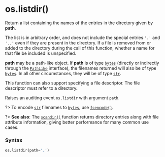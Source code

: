 # os.listdir()

Return a list containing the names of the entries in the directory given by **path**.

The list is in arbitrary order, and does not include the special entries `'.'` and `'..'` even if they are present in the directory. If a file is removed from or added to the directory during the call of this function, whether a name for that file be included is unspecified.

**path** may be a path-like object. If **path** is of type [`bytes`](/built-in-types/bytes/) (directly or indirectly through the [`PathLike`](/modules/os/PathLike.md) interface), the filenames returned will also be of type [`bytes`](/built-in-types/bytes/). In all other circumstances, they will be of type [`str`](/built-in-types/str/).

This function can also support specifying a file descriptor. The file descriptor must refer to a directory.

Raises an auditing event `os.listdir` with argument `path`.

?> To encode [`str`](/built-in-types/str/) filenames to [`bytes`](/built-in-types/bytes/), use [`fsencode()`](/modules/os/fsencode.md).

?> **See also:** The [`scandir()`](/modules/os/scandir.md) function returns directory entries along with file attribute information, giving better performance for many common use cases.

### Syntax

```python
os.listdir(path='.')
```